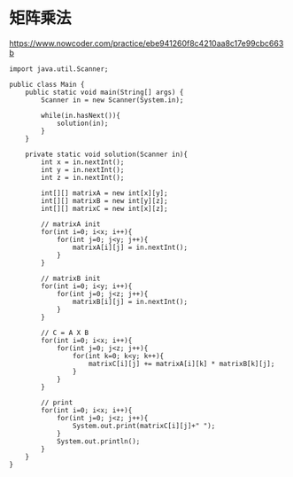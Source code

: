 # 矩阵乘法
https://www.nowcoder.com/practice/ebe941260f8c4210aa8c17e99cbc663b

    import java.util.Scanner;
    
    public class Main {
        public static void main(String[] args) {
            Scanner in = new Scanner(System.in);
    
            while(in.hasNext()){
                solution(in);
            }
        }
        
        private static void solution(Scanner in){
            int x = in.nextInt();
            int y = in.nextInt();
            int z = in.nextInt();
    
            int[][] matrixA = new int[x][y];
            int[][] matrixB = new int[y][z];
            int[][] matrixC = new int[x][z];
    
            // matrixA init
            for(int i=0; i<x; i++){
                for(int j=0; j<y; j++){
                    matrixA[i][j] = in.nextInt();
                }
            }
    
            // matrixB init
            for(int i=0; i<y; i++){
                for(int j=0; j<z; j++){
                    matrixB[i][j] = in.nextInt();
                }
            }
    
            // C = A X B
            for(int i=0; i<x; i++){
                for(int j=0; j<z; j++){
                    for(int k=0; k<y; k++){
                        matrixC[i][j] += matrixA[i][k] * matrixB[k][j];
                    }
                }
            }
    
            // print
            for(int i=0; i<x; i++){
                for(int j=0; j<z; j++){
                    System.out.print(matrixC[i][j]+" ");
                }
                System.out.println();
            }
        }
    }
    


